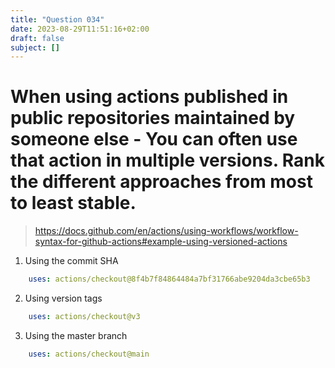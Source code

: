 ```yaml
---
title: "Question 034"
date: 2023-08-29T11:51:16+02:00
draft: false
subject: []
---
```



# When using actions published in public repositories maintained by someone else - You can often use that action in multiple versions. Rank the different approaches from most to least stable.
> https://docs.github.com/en/actions/using-workflows/workflow-syntax-for-github-actions#example-using-versioned-actions
1. Using the commit SHA
```yaml
    uses: actions/checkout@8f4b7f84864484a7bf31766abe9204da3cbe65b3
```
2. Using version tags
```yaml
    uses: actions/checkout@v3
```
3. Using the master branch
```yaml
    uses: actions/checkout@main
```
